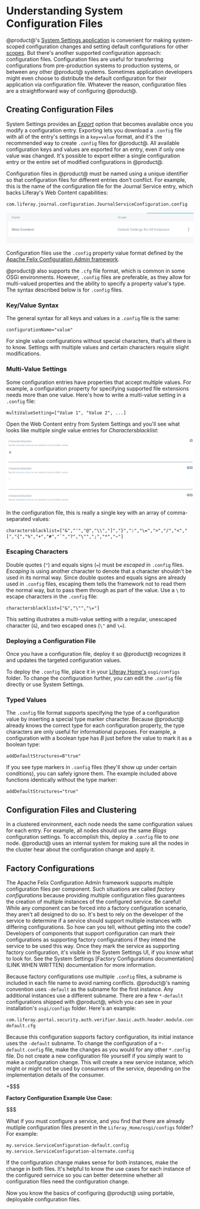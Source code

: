 # Understanding System Configuration Files [](id=understanding-system-configuration-files)

@product@'s [System Settings
application](/discover/portal/-/knowledge_base/7-0/system-settings) is
convenient for making system-scoped configuration changes and setting default
configurations for other
[scopes](/discover/portal/-/knowledge_base/7-0/configuring-liferay#configuration-scope).
But there's another supported configuration approach: configuration files.
Configuration files are useful for transferring configurations from
pre-production systems to production systems, or between any other @product@
systems. Sometimes application developers might even choose to distribute the
default configuration for their application via configuration file. Whatever the
reason, configuration files are a straightforward way of configuring @product@.

## Creating Configuration Files [](id=creating-configuration-files)

System Settings provides an
[*Export*](/discover/portal/-/knowledge_base/7-0/system-settings#exporting-and-importing-configurations)
option that becomes available once you modify a configuration entry. Exporting
lets you download a `.config` file with all of the entry's settings in a
`key=value` format, and it's the recommended way to create `.config` files for
@product@. All available configuration keys and values are exported for an entry,
even if only one value was changed. It's possible to export either a single
configuration entry or the entire set of modified configurations in @product@.

Configuration files in @product@ must be named using a unique identifier so that
configuration files for different entries don't conflict. For example, this is
the name of the configuration file for the Journal Service entry, which backs
Liferay's Web Content capabilities:

    com.liferay.journal.configuration.JournalServiceConfiguration.config

![Figure 1: The Web Content System Settings entry has the backend ID `com.liferay.journal.configuration.JournalServiceConfiguration`.](../../../images/config-web-content-entry.png)

Configuration files use the `.config` property value format defined by the [Apache
Felix Configuration Admin
framework](http://felix.apache.org/documentation/subprojects/apache-felix-config-admin.html).

@product@ also supports the `.cfg` file format, which is common in some OSGi
environments. However, `.config` files are preferable, as they allow for
multi-valued properties and the ability to specify a property value's type. The
syntax described below is for `.config` files.

### Key/Value Syntax [](id=key-value-syntax)

The general syntax for all keys and values in a `.config` file is the same: 

    configurationName="value"

For single value configurations without special characters, that's all there is
to know. Settings with multiple values and certain characters require slight
modifications. 

### Multi-Value Settings [](id=multi-value-settings)

Some configuration entries have properties that accept multiple values. For
example, a configuration property for specifying supported file extensions needs
more than one value. Here's how to write a multi-value setting in a `.config`
file: 

    multiValueSetting=["Value 1", "Value 2", ...]

Open the Web Content entry from System Settings and you'll see what looks like
multiple single value entries for *Charactersblacklist*: 

![Figure 3: The Web Content System Settings entry has many *Charactersblacklist* fields.](../../../images/config-web-content-blacklist.png)

In the configuration file, this is really a single key with an array of 
comma-separated values: 

    charactersblacklist=["&","'","@","\\","]","}",":","\=",">","/","<","[","{","%","+","#","`","?","\"",";","*","~"]

### Escaping Characters [](id=escaping-characters)

Double quotes (`"`) and equals signs (`=`) must be *escaped* in `.config` files. 
*Escaping* is using another character to denote that a character shouldn't be used 
in its normal way. Since double quotes and equals signs are already used in 
`.config` files, escaping them tells the framework not to read them the normal 
way, but to pass them through as part of the value. Use a `\` to escape 
characters in the `.config` file: 

    charactersblacklist=["&","\"","\="]

This setting illustrates a multi-value setting with a regular, unescaped 
character (`&`), and two escaped ones (`\"` and `\=`). 

### Deploying a Configuration File [](id=deploying-a-configuration-file)

Once you have a configuration file, deploy it so @product@ recognizes it and 
updates the targeted configuration values. 

To deploy the `.config` file, place it in your 
[Liferay Home's](/discover/deployment/-/knowledge_base/7-0/installing-liferay-portal#liferay-home) 
`osgi/configs` folder. To change the configuration further, you can edit the 
`.config` file directly or use System Settings. 

### Typed Values [](id=typed-values)

The `.config` file format supports specifying the type of a configuration value
by inserting a special type marker character. Because @product@ already knows
the correct type for each configuration property, the type characters are only
useful for informational purposes. For example, a configuration with a boolean
type has *B* just before the value to mark it as a boolean type:

    addDefaultStructures=B"true"

If you see type markers in `.config` files (they'll show up under certain
conditions), you can safely ignore them. The example included above functions
identically without the type marker: 

    addDefaultStructures="true"

## Configuration Files and Clustering [](id=configuration-files-and-clustering)

In a clustered environment, each node needs the same configuration values for
each entry. For example, all nodes should use the same *Blogs* configuration
settings. To accomplish this, deploy a `.config` file to *one* node. @product@
uses an internal system for making sure all the nodes in the cluster hear about
the configuration change and apply it.

## Factory Configurations

The Apache Felix Configuration Admin framework supports multiple configuration
files per component. Such situations are called *factory configurations* because
providing multiple configuration files guarantees the creation of multiple
instances of the configured service. Be careful! While any component can be
forced into a factory configuration scenario, they aren't all designed to do so.
It's best to rely on the developer of the service to determine if a service
should support multiple instances with differing configurations. So how can you
tell, without getting into the code? Developers of components that support
configuration can mark their configurations as supporting factory configurations
if they intend the service to be used this way. Once they mark the service as
supporting factory configuration, it's visible in the System Settings UI, if you
know what to look for. See the System Settings [Factory Configurations
documentation](LINK WHEN WRITTEN) documentation for more information.

Because factory configurations use multiple `.config` files, a subname is
included in each file name to avoid naming conflicts. @product@'s naming
convention uses `-default` as the subname for the first instance. Any additional
instances use a different subname. There are a few `*-default` configurations
shipped with @product@, which you can see in your installation's `osgi/configs`
folder. Here's an example:

    com.liferay.portal.security.auth.verifier.basic.auth.header.module.configuration.BasicAuthHeaderAuthVerifierConfiguration-default.cfg

Because this configuration supports factory configuration, its initial instance
uses the `-default` subname. To change the configuration of a `*-default.config`
file, make the changes as you would for any other `*.config` file. Do not create
a new configuration file yourself if you simply want to make a configuration
change. This will create a new service instance, which might or might not be used
by consumers of the service, depending on the implementation details of the
consumer.

+$$$

**Factory Configuration Example Use Case:** 

$$$

What if you must configure a service, and you find that there are already
mutliple configuration files present in the `Liferay_Home/osgi/configs` folder?
For example:

    my.service.ServiceConfiguration-default.config
    my.service.ServiceConfiguration-alternate.config

If the configuration change makes sense for both instances, make the change in
both files. It's helpful to know the use cases for each instance of the
configured serrvice so you can better determine whether all configuration files
need the configuration change.

Now you know the basics of configuring @product@ using portable, deployable
configuration files. 
